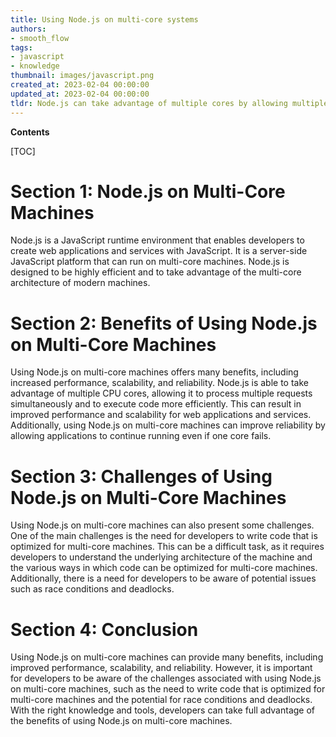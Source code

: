 ```yaml
---
title: Using Node.js on multi-core systems
authors:
- smooth_flow
tags:
- javascript
- knowledge
thumbnail: images/javascript.png
created_at: 2023-02-04 00:00:00
updated_at: 2023-02-04 00:00:00
tldr: Node.js can take advantage of multiple cores by allowing multiple processes to be run simultaneously, allowing for improved performance and scalability.
---
```


**Contents**

[TOC]

# Section 1: Node.js on Multi-Core Machines

Node.js is a JavaScript runtime environment that enables developers to create web applications and services with JavaScript. It is a server-side JavaScript platform that can run on multi-core machines. Node.js is designed to be highly efficient and to take advantage of the multi-core architecture of modern machines.

# Section 2: Benefits of Using Node.js on Multi-Core Machines

Using Node.js on multi-core machines offers many benefits, including increased performance, scalability, and reliability. Node.js is able to take advantage of multiple CPU cores, allowing it to process multiple requests simultaneously and to execute code more efficiently. This can result in improved performance and scalability for web applications and services. Additionally, using Node.js on multi-core machines can improve reliability by allowing applications to continue running even if one core fails.

# Section 3: Challenges of Using Node.js on Multi-Core Machines

Using Node.js on multi-core machines can also present some challenges. One of the main challenges is the need for developers to write code that is optimized for multi-core machines. This can be a difficult task, as it requires developers to understand the underlying architecture of the machine and the various ways in which code can be optimized for multi-core machines. Additionally, there is a need for developers to be aware of potential issues such as race conditions and deadlocks.

# Section 4: Conclusion

Using Node.js on multi-core machines can provide many benefits, including improved performance, scalability, and reliability. However, it is important for developers to be aware of the challenges associated with using Node.js on multi-core machines, such as the need to write code that is optimized for multi-core machines and the potential for race conditions and deadlocks. With the right knowledge and tools, developers can take full advantage of the benefits of using Node.js on multi-core machines.

